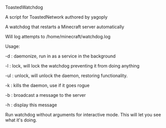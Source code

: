 ToastedWatchdog

A script for ToastedNetwork authored by yagoply

A watchdog that restarts a Minecraft server automatically

Will log attempts to /home/minecraft/watchdog.log


Usage:

-d : daemonize, run in as a service in the background

-l : lock, will lock the watchdog preventing it from doing anything

-ul : unlock, will unlock the daemon, restoring functionality.

-k : kills the daemon, use if it goes rogue

-b : broadcast a message to the server

-h : display this message

Run watchdog without arguments for interactive mode. This will let you see what it's doing.


